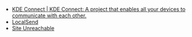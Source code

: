 - [KDE Connect | KDE Connect: A project that enables all your devices to communicate with each other.](https://kdeconnect.kde.org/)
- [LocalSend](https://localsend.org/#/)
- [Site Unreachable](https://snapdrop.net/)